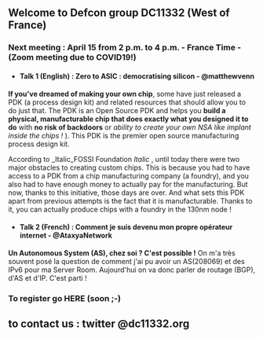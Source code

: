 ## Welcome to Defcon group DC11332 (West of France)

### Next meeting : April 15 from 2 p.m. to 4 p.m. - France Time - (Zoom meeting due to COVID19!)

- #### Talk 1 (English) : Zero to ASIC : democratising silicon - @matthewvenn

**If you've dreamed of making your own chip**, some have just released a PDK (a process design kit) and related resources that should allow you to do just that. The PDK is an Open Source PDK and helps you **build a physical, manufacturable chip that does exactly what you designed it to do** with **no risk of backdoors**  or *ability to create your own NSA like implant inside the chips !* ). This PDK is the premier open source manufacturing process design kit. 

According to  _Italic_FOSSI Foundation _Italic_ , until today there were two major obstacles to creating custom chips. This is because you had to have access to a PDK from a chip manufacturing company (a foundry), and you also had to have enough money to actually pay for the manufacturing. But now, thanks to this initiative, those days are over. And what sets this PDK apart from previous attempts is the fact that it is manufacturable. Thanks to it, you can actually produce chips with a foundry in the 130nm node ! 

- #### Talk 2 (French)  : Comment je suis devenu mon propre opérateur internet - @AtaxyaNetwork 

**Un Autonomous System (AS),  chez soi ? C'est possible !** On m'a très souvent posé la question de comment j'ai pu avoir un AS(208069) et des IPv6 pour ma Server Room. Aujourd'hui on va donc parler de routage (BGP), d'AS et d'IP. C'est parti !


### To register go HERE (soon ;-) 

## to contact us  : twitter @dc11332.org 
